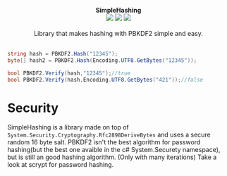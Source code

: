 <p align="center">
  <b>SimpleHashing</b>
  <br/>
  <img src="https://img.shields.io/badge/License-MIT-green.svg">
  <img src="https://img.shields.io/badge/version-1.0.3.1-green.svg">
  <img src="https://img.shields.io/badge/build-passing-green.svg">
  <br/>
  <br/>
  <a>Library that makes hashing with PBKDF2 simple and easy.<a/>
  <br/><br/>
</p>
  
  ```cs
  string hash = PBKDF2.Hash("12345");
  byte[] hash2 = PBKDF2.Hash(Encoding.UTF8.GetBytes("12345"));
  
  bool PBKDF2.Verify(hash,"12345");//true
  bool PBKDF2.Verify(hash,Encoding.UTF8.GetBytes("421"));//false
  ```

# Security
SimpleHashing is a library made on top of `System.Security.Cryptography.Rfc2898DeriveBytes` and uses a secure random 16 byte salt.
PBKDF2 isn't the best algorithm for password hashing(but the best one avaible in the c# System.Securety namespace), but is still an good hashing algorithm. (Only with many iterations)
Take a look at scrypt for password hashing.
